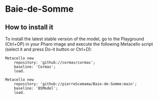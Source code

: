 # Baie-de-Somme

## How to install it

To install the latest stable version of the model, go to the Playground (Ctrl+OP) in your Pharo image and execute the following Metacello script (select it and press Do-it button or Ctrl+D):

```st
Metacello new
    repository: 'github://cormas/cormas';
    baseline: 'Cormas';
    load.

Metacello new
    repository: 'github://pierreScemama/Baie-de-Somme:main';
    baseline: 'BSModel';
    load.
```
